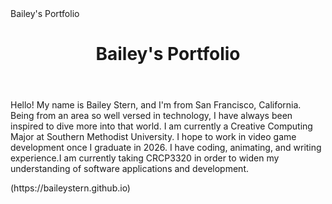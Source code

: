 <!DOCTYPE html>
<head>
Bailey's Portfolio
</head>
<body>
  <header>
    <h1>Bailey's Portfolio</h1>
  </header>

  <main>
    <p>Hello! My name is Bailey Stern, and I'm from San Francisco, California. Being from an area so well versed in technology, I have always been inspired to dive more into that world. I am currently a Creative Computing Major at Southern Methodist University. I hope to work in video game development once I graduate in 2026. I have coding, animating, and writing experience.I am currently taking CRCP3320 in order to widen my understanding of software applications and development. </p>
  </main>

  <footer>
    <p>(https://baileystern.github.io)</p>
  </footer>
</body>
</html>
